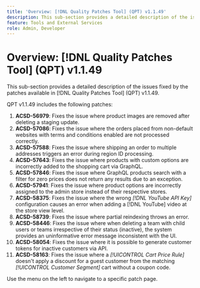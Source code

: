 ```yaml
---
title: 'Overview: [!DNL Quality Patches Tool] (QPT) v1.1.49'
description: This sub-section provides a detailed description of the issues fixed by the patches available in [!DNL Quality Patches Tool] (QPT) v1.1.49.
feature: Tools and External Services
role: Admin, Developer
---
```

# Overview: [!DNL Quality Patches Tool] (QPT) v1.1.49

This sub-section provides a detailed description of the issues fixed by the patches available in [!DNL Quality Patches Tool] (QPT) v1.1.49.

QPT v1.1.49 includes the following patches:

1. **ACSD-56979**: Fixes the issue where product images are removed after deleting a staging update.
1. **ACSD-57086**: Fixes the issue where the orders placed from non-default websites with terms and conditions enabled are not processed correctly.
1. **ACSD-57588**: Fixes the issue where shipping an order to multiple addresses triggers an error during region ID processing.
1. **ACSD-57643**: Fixes the issue where products with custom options are incorrectly added to the shopping cart via GraphQL.
1. **ACSD-57846**: Fixes the issue where GraphQL products search with a filter for zero prices does not return any results due to an exception.
1. **ACSD-57941**: Fixes the issue where product options are incorrectly assigned to the admin store instead of their respective stores.
1. **ACSD-58375**: Fixes the issue where the wrong *[!DNL YouTube API Key]* configuration causes an error when adding a [!DNL YouTube] video at the store view level.
1. **ACSD-58739**: Fixes the issue where partial reindexing throws an error.
1. **ACSD-58446**: Fixes the issue where when deleting a team with child users or teams irrespective of their status (inactive), the system provides an uninformative error message inconsistent with the UI.
1. **ACSD-58054**: Fixes the issue where it is possible to generate customer tokens for inactive customers via API.
1. **ACSD-58163**: Fixes the issue where a *[!UICONTROL Cart Price Rule]* doesn't apply a discount for a guest customer from the matching *[!UICONTROL Customer Segment]* cart without a coupon code.

Use the menu on the left to navigate to a specific patch page.

